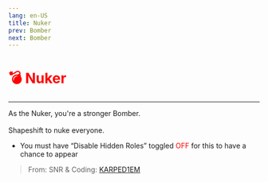 ```yaml
---
lang: en-US
title: Nuker
prev: Bomber
next: Bomber
---
```


# <font color=red>💣 <b>Nuker</b></font> <Badge text="Hidden" type="tip" vertical="middle"/>

***

As the Nuker, you're a stronger Bomber.<br><br>
Shapeshift to nuke everyone.

- You must have “Disable Hidden Roles” toggled <font color=red>OFF</font> for this to have a chance to appear

> From: SNR & Coding: [KARPED1EM](https://github.com/KARPED1EM)
